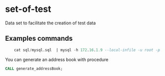 # set-of-test
 Data set to facilitate the creation of test data


## Examples commands

```sql
    cat sql/mysql.sql  | mysql -h 172.16.1.9 --local-infile -u root -p
```


You can generate an address book with procedure

```sql
CALL generate_addressBook;
```
